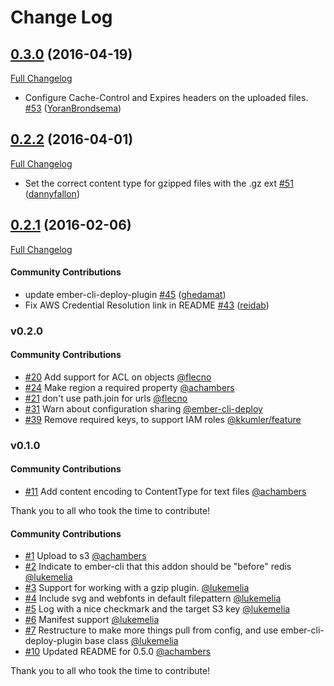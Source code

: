 # Change Log

## [0.3.0](https://github.com/ember-cli-deploy/ember-cli-deploy-s3/tree/0.3.0) (2016-04-19)
[Full Changelog](https://github.com/ember-cli-deploy/ember-cli-deploy-s3/compare/v0.2.2...0.3.0)

- Configure Cache-Control and Expires headers on the uploaded files. [\#53](https://github.com/ember-cli-deploy/ember-cli-deploy-s3/pull/53) ([YoranBrondsema](https://github.com/YoranBrondsema))

## [0.2.2](https://github.com/ember-cli-deploy/ember-cli-deploy-s3/tree/0.2.2) (2016-04-01)
[Full Changelog](https://github.com/ember-cli-deploy/ember-cli-deploy-s3/compare/v0.2.1...0.2.2)

- Set the correct content type for gzipped files with the .gz ext [\#51](https://github.com/ember-cli-deploy/ember-cli-deploy-s3/pull/51) ([dannyfallon](https://github.com/dannyfallon))

## [0.2.1](https://github.com/ember-cli-deploy/ember-cli-deploy-s3/tree/0.2.1) (2016-02-06)
[Full Changelog](https://github.com/ember-cli-deploy/ember-cli-deploy-s3/compare/v0.2.0...0.2.1)

#### Community Contributions

- update ember-cli-deploy-plugin [\#45](https://github.com/ember-cli-deploy/ember-cli-deploy-s3/pull/45) ([ghedamat](https://github.com/ghedamat))
- Fix AWS Credential Resolution link in README [\#43](https://github.com/ember-cli-deploy/ember-cli-deploy-s3/pull/43) ([reidab](https://github.com/reidab))

### v0.2.0

#### Community Contributions

- [#20](https://github.com/ember-cli-deploy/ember-cli-deploy-s3/pull/20) Add support for ACL on objects [@flecno](https://github.com/flecno)
- [#24](https://github.com/ember-cli-deploy/ember-cli-deploy-s3/pull/24) Make region a required property [@achambers](https://github.com/achambers)
- [#21](https://github.com/ember-cli-deploy/ember-cli-deploy-s3/pull/21) don't use path.join for urls [@flecno](https://github.com/flecno)
- [#31](https://github.com/ember-cli-deploy/ember-cli-deploy-s3/pull/31) Warn about configuration sharing [@ember-cli-deploy](https://github.com/ember-cli-deploy)
- [#39](https://github.com/ember-cli-deploy/ember-cli-deploy-s3/pull/39) Remove required keys, to support IAM roles [@kkumler/feature](https://github.com/kkumler/feature)

### v0.1.0

#### Community Contributions

- [#11](https://github.com/ember-cli-deploy/ember-cli-deploy-s3/pull/11) Add content encoding to ContentType for text files [@achambers](https://github.com/achambers)

Thank you to all who took the time to contribute!

#### Community Contributions

- [#1](https://github.com/ember-cli-deploy/ember-cli-deploy-s3/pull/1) Upload to s3 [@achambers](https://github.com/achambers)
- [#2](https://github.com/ember-cli-deploy/ember-cli-deploy-s3/pull/2) Indicate to ember-cli that this addon should be "before" redis [@lukemelia](https://github.com/lukemelia)
- [#3](https://github.com/ember-cli-deploy/ember-cli-deploy-s3/pull/3) Support for working with a gzip plugin. [@lukemelia](https://github.com/lukemelia)
- [#4](https://github.com/ember-cli-deploy/ember-cli-deploy-s3/pull/4) Include svg and webfonts in default filepattern [@lukemelia](https://github.com/lukemelia)
- [#5](https://github.com/ember-cli-deploy/ember-cli-deploy-s3/pull/5) Log with a nice checkmark and the target S3 key [@lukemelia](https://github.com/lukemelia)
- [#6](https://github.com/ember-cli-deploy/ember-cli-deploy-s3/pull/6) Manifest support [@lukemelia](https://github.com/lukemelia)
- [#7](https://github.com/ember-cli-deploy/ember-cli-deploy-s3/pull/7) Restructure to make more things pull from config, and use ember-cli-deploy-plugin base class [@lukemelia](https://github.com/lukemelia)
- [#10](https://github.com/ember-cli-deploy/ember-cli-deploy-s3/pull/10) Updated README for 0.5.0 [@achambers](https://github.com/achambers)

Thank you to all who took the time to contribute!
